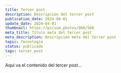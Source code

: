 ```yaml
---
title: Tercer post
description: Descripción del tercer post
publication_date: 2024-04-01
update_date: 2024-04-01
thumbnail: https://picsum.photos/960/500
meta_title: Título meta del tercer post
meta_description: Descripción meta del tercer post
topic: Tecnología
status: publicado
tags: tercer_post
---
```


Aquí va el contenido del tercer post...

